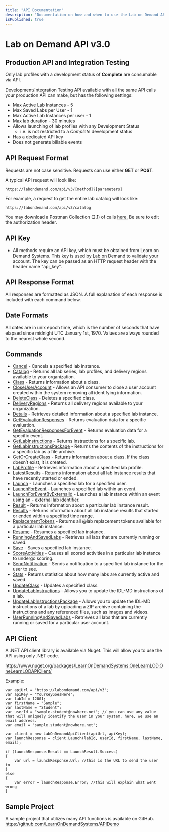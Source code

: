 ```yaml
---
title: "API Documentation"
description: "Documentation on how and when to use the Lab on Demand API."
isPublished: true
---
```


# Lab on Demand API v3.0

## Production API and Integration Testing

Only lab profiles with a development status of **Complete** are consumable  via API. 

Development/Integration Testing API available with all the same API calls your production API can make, but has the following settings:
- Max Active Lab Instances - 5
- Max Saved Labs per User - 1
- Max Active Lab Instances per user - 1
- Max lab duration - 30 minutes
- Allows launching of lab profiles with any Development Status
    - i.e. is not restricted to a _Complete_ development status
- Has a dedicated API key
- Does not generate billable events

## API Request Format

Requests are not case sensitive. Requests can use either **GET** or **POST**. 

A typical API request will look like:

`https://labondemand.com/api/v3/[method]?[parameters]`

For example, a request to get the entire lab catalog will look like:

`https://labondemand.com/api/v3/catalog`

You may download a Postman Collection (2.1) of calls [here.](Lab-on-Demand.postman_collection.json) Be sure to edit the authorization header.

## API Key
- All methods require an API key, which must be obtained from Learn on Demand Systems. This key is used by Lab on Demand to validate your account. The key can be passed as an HTTP request header with the header name "api_key".

## API Response Format

All responses are formatted as JSON. A full explanation of each response is included with each command below.

## Date Formats

All dates are in unix epoch time, which is the number of seconds that have elapsed since midnight UTC January 1st, 1970. Values are always rounded to the nearest whole second.

## Commands
- [Cancel](lod-api-cancel.md) - Cancels a specified lab instance.
- [Catalog](lod-api-catalog.md) - Returns all lab series, lab profiles, and delivery regions available to your organization.
- [Class](lod-api-class.md) - Returns information about a class.
- [CloseUserAccount](lod-api-close-user-account.md) - Allows an API consumer to close a user account created within the system removing all identifying information.
- [DeleteClass](lod-api-delete-class.md) - Deletes a specified class.
- [DeliveryRegions](lod-api-delivery-regions.md) - Returns all delivery regions available to your organization.
- [Details](lod-api-details.md) - Retrieves detailed information about a specified lab instance.
- [GetEvaluationResponses](lod-api-get-evaluations-responses.md) - Returns evaluation data for a specific evaluation.
- [GetEvaluationResponsesForEvent](lod-api-get-evaluations-responses-for-event.md) - Returns evaluation data for a specific event.
- [GetLabInstructions](lod-api-get-lab-instructions.md) - Returns instructions for a specific lab.
- [GetLabInstructionsPackage](lod-api-get-lab-instructions-package.md) - Returns the contents of the instructions for a specific lab as a file archive.
- [GetOrCreateClass](lod-api-get-or-create-class.md) - Returns information about a class. If the class doesn’t exist, it is created.
- [LabProfile](lod-api-lab-profile.md) - Retrieves information about a specified lab profile.
- [LatestResults](lod-api-latest-results.md) - Returns information about all lab instance results that have recently started or ended.
- [Launch](lod-api-launch.md) - Launches a specified lab for a specified user.
- [LaunchForEvent](lod-api-launch-for-event.md) - Launches a specified lab within an event.
- [LaunchForEventByExternalId](lod-api-launch-for-event-by-external-id.md) - Launches a lab instance within an event using an - external lab identifier.
- [Result](lod-api-result.md) - Returns information about a particular lab instance result.
- [Results](lod-api-results.md) - Returns information about all lab instance results that started or ended within a specified time range.
- [ReplacementTokens](lod-api-replacementtokens.md) - Returns all @lab replacement tokens available for a particular lab instance.
- [Resume](lod-api-resume.md) - Resumes a specified lab instance.
- [RunningAndSavedLabs](lod-api-running-and-saved-labs.md) - Retrieves all labs that are currently running or saved.
- [Save](lod-api-save.md) - Saves a specified lab instance.
- [ScoreActivities](lod-api-score-activities.md) - Causes all scored activities in a particular lab instance to undergo scoring.
- [SendNotification](lod-api-send-notification.md) - Sends a notification to a specified lab instance for the user to see.
- [Stats](lod-api-stats.md) - Returns statistics about how many labs are currently active and saved.
- [UpdateClass](lod-api-update-class.md) - Updates a specified class.
- [UpdateLabInstructions](lod-api-update-lab-instructions.md) - Allows you to update the IDL-MD instructions of a lab.
- [UpdateLabInstructionsPackage](lod-api-update-lab-instructions-package.md) - Allows you to update the IDL-MD instructions of a lab by uploading a ZIP archive containing the instructions and any referenced files, such as images and videos.
- [UserRunningAndSavedLabs](lod-api-user-running-and-saved-labs.md) - Retrieves all labs that are currently running or saved for a particular user account.


## API Client
A .NET API client library is available via Nuget. This will allow you to use the API using only .NET code. 

https://www.nuget.org/packages/LearnOnDemandSystems.OneLearnLOD.OneLearnLODAPIClient/ 

Example:

```linenums
var apiUrl = "https://labondemand.com/api/v3";
var apiKey = "YourKeyGoesHere";
var labId = 12001; 
var firstName = "Sample";
var lastName = "Student";
var userId = "sample.student@nowhere.net"; // you can use any value that will uniquely identify the user in your system. here, we use an email address.
var email = "sample.student@nowhere.net";

var client = new LabOnDemandApiClient(apiUrl, apiKey);
var launchResponse = client.Launch(labId, userId, firstName, lastName, email);

if (launchResponse.Result == LaunchResult.Success)
{
    var url = launchResponse.Url; //this is the URL to send the user to
}
else
{
    var error = launchResponse.Error; //this will explain what went wrong
}
```

## Sample Project
A sample project that utilizes many API functions is available on GitHub. https://github.com/LearnOnDemandSystems/APIDemo

